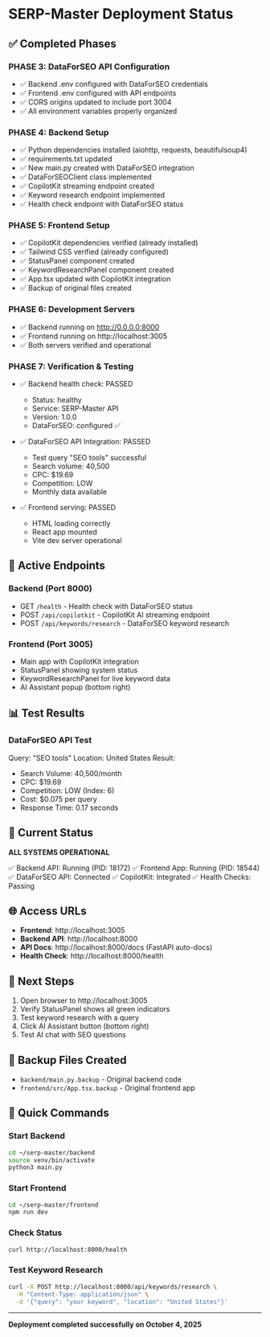 # SERP-Master Deployment Status

## ✅ Completed Phases

### PHASE 3: DataForSEO API Configuration
- ✅ Backend .env configured with DataForSEO credentials
- ✅ Frontend .env configured with API endpoints
- ✅ CORS origins updated to include port 3004
- ✅ All environment variables properly organized

### PHASE 4: Backend Setup
- ✅ Python dependencies installed (aiohttp, requests, beautifulsoup4)
- ✅ requirements.txt updated
- ✅ New main.py created with DataForSEO integration
- ✅ DataForSEOClient class implemented
- ✅ CopilotKit streaming endpoint created
- ✅ Keyword research endpoint implemented
- ✅ Health check endpoint with DataForSEO status

### PHASE 5: Frontend Setup
- ✅ CopilotKit dependencies verified (already installed)
- ✅ Tailwind CSS verified (already configured)
- ✅ StatusPanel component created
- ✅ KeywordResearchPanel component created
- ✅ App.tsx updated with CopilotKit integration
- ✅ Backup of original files created

### PHASE 6: Development Servers
- ✅ Backend running on http://0.0.0.0:8000
- ✅ Frontend running on http://localhost:3005
- ✅ Both servers verified and operational

### PHASE 7: Verification & Testing
- ✅ Backend health check: PASSED
  - Status: healthy
  - Service: SERP-Master API
  - Version: 1.0.0
  - DataForSEO: configured ✅
  
- ✅ DataForSEO API Integration: PASSED
  - Test query "SEO tools" successful
  - Search volume: 40,500
  - CPC: $19.69
  - Competition: LOW
  - Monthly data available
  
- ✅ Frontend serving: PASSED
  - HTML loading correctly
  - React app mounted
  - Vite dev server operational

## 🎯 Active Endpoints

### Backend (Port 8000)
- GET  `/health` - Health check with DataForSEO status
- POST `/api/copilotkit` - CopilotKit AI streaming endpoint
- POST `/api/keywords/research` - DataForSEO keyword research

### Frontend (Port 3005)
- Main app with CopilotKit integration
- StatusPanel showing system status
- KeywordResearchPanel for live keyword data
- AI Assistant popup (bottom right)

## 📊 Test Results

### DataForSEO API Test
Query: "SEO tools"
Location: United States
Result:
- Search Volume: 40,500/month
- CPC: $19.69
- Competition: LOW (Index: 6)
- Cost: $0.075 per query
- Response Time: 0.17 seconds

## 🚀 Current Status

**ALL SYSTEMS OPERATIONAL**

✅ Backend API: Running (PID: 18172)
✅ Frontend App: Running (PID: 18544)
✅ DataForSEO API: Connected
✅ CopilotKit: Integrated
✅ Health Checks: Passing

## 🌐 Access URLs

- **Frontend**: http://localhost:3005
- **Backend API**: http://localhost:8000
- **API Docs**: http://localhost:8000/docs (FastAPI auto-docs)
- **Health Check**: http://localhost:8000/health

## 📝 Next Steps

1. Open browser to http://localhost:3005
2. Verify StatusPanel shows all green indicators
3. Test keyword research with a query
4. Click AI Assistant button (bottom right)
5. Test AI chat with SEO questions

## 💾 Backup Files Created

- `backend/main.py.backup` - Original backend code
- `frontend/src/App.tsx.backup` - Original frontend app

## 🔧 Quick Commands

### Start Backend
```bash
cd ~/serp-master/backend
source venv/bin/activate
python3 main.py
```

### Start Frontend
```bash
cd ~/serp-master/frontend
npm run dev
```

### Check Status
```bash
curl http://localhost:8000/health
```

### Test Keyword Research
```bash
curl -X POST http://localhost:8000/api/keywords/research \
  -H "Content-Type: application/json" \
  -d '{"query": "your keyword", "location": "United States"}'
```

---
**Deployment completed successfully on October 4, 2025**
